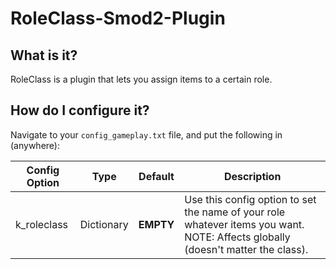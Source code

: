 # RoleClass-Smod2-Plugin

## What is it?
RoleClass is a plugin that lets you assign items to a certain role.

## How do I configure it?
Navigate to your `config_gameplay.txt` file, and put the following in (anywhere):

| Config Option  | Type | Default | Description |
| ------------- | ------------- | ------------- | ------------- |
| k_roleclass  | Dictionary  | **EMPTY** | Use this config option to set the name of your role whatever items you want. NOTE: Affects globally (doesn't matter the class).
